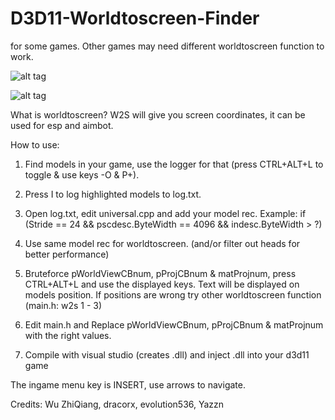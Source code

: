 # D3D11-Worldtoscreen-Finder 
for some games. Other games may need different worldtoscreen function to work.

![alt tag](https://github.com/DrNseven/D3D11-Worldtoscreen-Finder/blob/master/w2s.jpg)

![alt tag](https://github.com/DrNseven/D3D11-Worldtoscreen-Finder/blob/master/w2sloggergithub.jpg)

What is worldtoscreen? W2S will give you screen coordinates, it can be used for esp and aimbot.

How to use:
1. Find models in your game, use the logger for that (press CTRL+ALT+L to toggle & use keys -O & P+). 

2. Press I to log highlighted models to log.txt.

3. Open log.txt, edit universal.cpp and add your model rec. Example: if (Stride == 24 && pscdesc.ByteWidth == 4096 && indesc.ByteWidth > ?)

4. Use same model rec for worldtoscreen. (and/or filter out heads for better performance)

5. Bruteforce pWorldViewCBnum, pProjCBnum & matProjnum, press CTRL+ALT+L and use the displayed keys. Text will be displayed on models position. If positions are wrong try other worldtoscreen function (main.h: w2s 1 - 3)

6. Edit main.h and Replace pWorldViewCBnum, pProjCBnum & matProjnum with the right values.

7. Compile with visual studio (creates .dll) and inject .dll into your d3d11 game

The ingame menu key is INSERT, use arrows to navigate. 



Credits: Wu ZhiQiang, dracorx, evolution536, Yazzn

